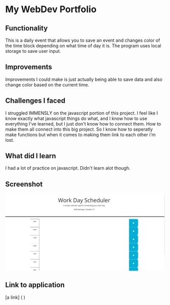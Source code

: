 # My WebDev Portfolio

## Functionality
This is a daily event that allows you to save an event and changes color of the time block depending on what time of day it is. 
The program uses local storage to save user input. 

## Improvements
Improvements I could make is just actually being able to save data and also change color based on the current time. 

## Challenges I faced
I struggled IMMENSLY on the javascript portion of this project. I feel like I know exactly what javascript things do what, and I know how to use everything I've learned, but I just don't know how to connect them. How to make them all connect into this big project. So I know how to seperatly make functions but when it comes to making them link to each other i'm lost.

## What did I learn
I had a lot of practice on javascript. Didn't learn alot though.

## Screenshot 
![Alt text](<./images/Screenshot 2023-10-23 182332.png>)

## Link to application
[a link] ( )